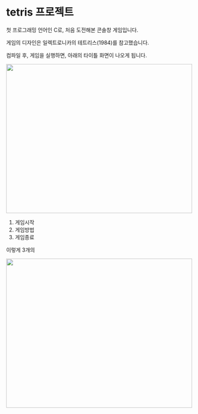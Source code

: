 # tetris 프로젝트

첫 프로그래밍 언어인 C로, 처음 도전해본 콘솔창 게임입니다. 

게임의 디자인은 일렉트로니카의 테트리스(1984)를 참고했습니다. 

컴파일 후, 게임을 실행하면, 아래의 타이틀 화면이 나오게 됩니다.

<img src="https://user-images.githubusercontent.com/50792697/163720902-bd2ce95f-c0a5-4c4e-8b16-a032ffa419e8.PNG" width=500 height=400>

1. 게임시작
2. 게임방법
3. 게임종료

이렇게 3개의 

<img src="https://user-images.githubusercontent.com/50792697/163720521-c59e65a0-9fc1-48a4-af66-93e8d98151c5.PNG" width=500 height=400>


